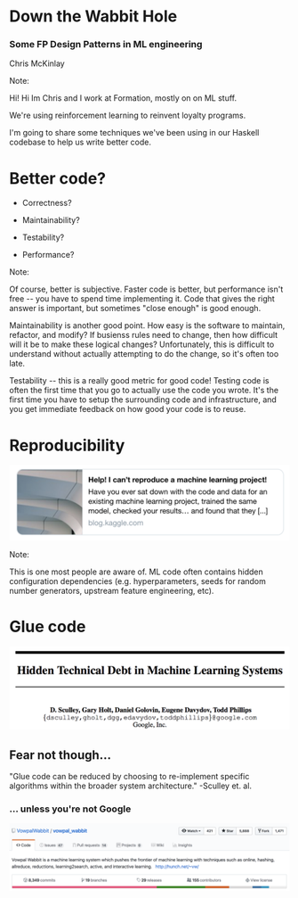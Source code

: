 # Down the Wabbit Hole

### Some FP Design Patterns in ML engineering

Chris McKinlay


Note:

Hi! Hi Im Chris and I work at Formation, mostly on on ML stuff. 

We're using reinforcement learning to reinvent loyalty programs.

I'm going to share some techniques we've been using in our Haskell codebase to help us write better code.


# Better code?

* Correctness?
<!-- .element: class="fragment" -->
* Maintainability?
<!-- .element: class="fragment" -->
* Testability?
<!-- .element: class="fragment" -->
* Performance?
<!-- .element: class="fragment" -->

Note:

Of course, better is subjective. Faster code is better, but performance isn't
free -- you have to spend time implementing it.  Code that gives the right
answer is important, but sometimes "close enough" is good enough.

Maintainability is another good point. How easy is the software to maintain,
refactor, and modify? If busienss rules need to change, then how difficult will
it be to make these logical changes? Unfortunately, this is difficult to
understand without actually attempting to do the change, so it's often too
late.

Testability -- this is a really good metric for good code!
Testing code is often the first time that you go to actually use the code you wrote.
It's the first time you have to setup the surrounding code and infrastructure, and you get immediate feedback on how good your code is to reuse.


# Reproducibility
![](kaggle-ML.png) 
<!-- .element: class="fragment" -->

Note:

This is one most people are aware of. ML code often contains hidden configuration dependencies (e.g. hyperparameters, seeds for random number generators, upstream feature engineering, etc).


# Glue code
![](tech-debt.png) 
<!-- .element: class="fragment" -->


## Fear not though...

"Glue code can be reduced by choosing to re-implement specific algorithms within the broader system architecture." -Sculley et. al.

<aside class="notes">

</aside>


### ... unless you're not Google

![](vw.png) 
<!-- .element: class="fragment" -->



